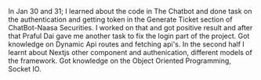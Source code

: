 In Jan 30 and 31;
I learned about the code in The Chatbot and done task on the authentication and getting token in the Generate Ticket section of ChatBot-Naasa Securities.
I worked on that and got positive result and after that Praful Dai gave me another task to fix the login part of the project.
Got knowledge on Dynamic Api routes and fetching api's.
In the second half I learnt about Nextjs other component and authenication, different models of the framework.
Got knowledge on the Object Oriented Programming, Socket IO. 